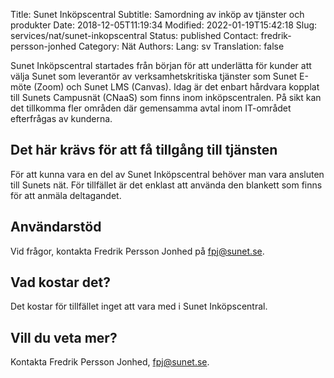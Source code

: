 Title: Sunet Inköpscentral
Subtitle: Samordning av inköp av tjänster och produkter
Date: 2018-12-05T11:19:34
Modified: 2022-01-19T15:42:18
Slug: services/nat/sunet-inkopscentral
Status: published
Contact: fredrik-persson-jonhed
Category: Nät
Authors: 
Lang: sv
Translation: false

Sunet Inköpscentral startades från början för att underlätta för kunder att välja Sunet som leverantör av verksamhetskritiska tjänster som Sunet E-möte (Zoom) och Sunet LMS (Canvas). Idag är det enbart hårdvara kopplat till Sunets Campusnät (CNaaS) som finns inom inköpscentralen. På sikt kan det tillkomma fler områden där gemensamma avtal inom IT-området efterfrågas av kunderna.


Det här krävs för att få tillgång till tjänsten
-----------------------------------------------


För att kunna vara en del av Sunet Inköpscentral behöver man vara ansluten till Sunets nät. För tillfället är det enklast att använda den blankett som finns för att anmäla deltagandet.


Användarstöd
------------


Vid frågor, kontakta Fredrik Persson Jonhed på [fpj@sunet.se](mailto:fpj@sunet.se).


Vad kostar det?
---------------


Det kostar för tillfället inget att vara med i Sunet Inköpscentral.


Vill du veta mer?
-----------------


Kontakta Fredrik Persson Jonhed, [fpj@sunet.se](mailto:fpj@sunet.se).


